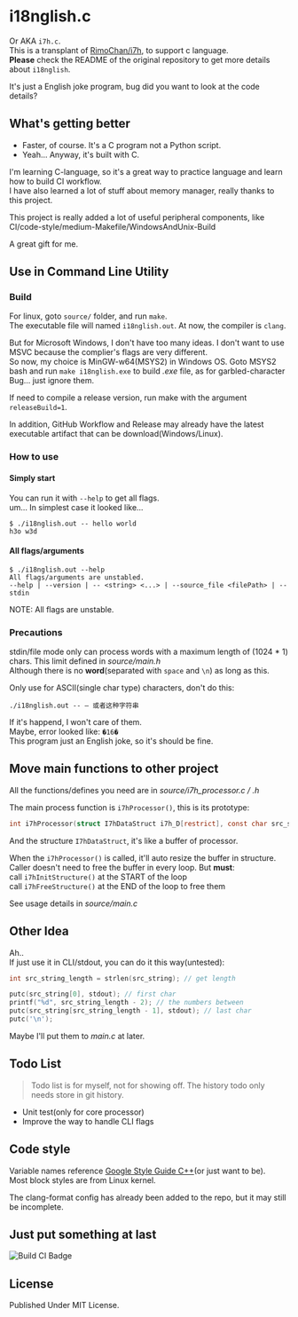 # i18nglish.c

Or AKA `i7h.c`.\
This is a transplant of [RimoChan/i7h](https://github.com/RimoChan/i7h), to support c language.\
**Please** check the README of the original repository to get more details about `i18nglish`.

It's just a English joke program, bug did you want to look at the code details?

## What's getting better

- Faster, of course. It's a C program not a Python script.
- Yeah... Anyway, it's built with C.

I'm learning C-language, so it's a great way to practice language and learn how to build CI workflow.\
I have also learned a lot of stuff about memory manager, really thanks to this project.

This project is really added a lot of useful peripheral components, like CI/code-style/medium-Makefile/WindowsAndUnix-Build

A great gift for me.

## Use in Command Line Utility

### Build

For linux, goto `source/` folder, and run `make`.\
The executable file will named `i18nglish.out`. At now, the compiler is `clang`.

But for Microsoft Windows, I don't have too many ideas. I don't want to use MSVC because the complier's flags are very different.\
So now, my choice is MinGW-w64(MSYS2) in Windows OS. Goto MSYS2 bash and run `make i18nglish.exe` to build *.exe* file, as for garbled-character Bug... just ignore them.

If need to compile a release version, run make with the argument `releaseBuild=1`.

In addition, GitHub Workflow and Release may already have the latest executable artifact that can be download(Windows/Linux).

### How to use

#### Simply start

You can run it with `--help` to get all flags.\
um... In simplest case it looked like...

```text
$ ./i18nglish.out -- hello world
h3o w3d
```

#### All flags/arguments

```text
$ ./i18nglish.out --help
All flags/arguments are unstabled.
--help | --version | -- <string> <...> | --source_file <filePath> | --stdin
```

NOTE: All flags are unstable.

### Precautions

stdin/file mode only can process words with a maximum length of (1024 * 1) chars. This limit defined in *source/main.h*\
Although there is no **word**(separated with `space` and `\n`) as long as this.

Only use for ASCII(single char type) characters, don't do this:

```shell
./i18nglish.out -- — 或者这种字符串
```

If it's happend, I won't care of them.\
Maybe, error looked like: `�16�`\
This program just an English joke, so it's should be fine.

## Move main functions to other project

All the functions/defines you need are in *source/i7h_processor.c / .h*

The main process function is `i7hProcessor()`, this is its prototype:

```c
int i7hProcessor(struct I7hDataStruct i7h_D[restrict], const char src_string[]);
```

And the structure `I7hDataStruct`, it's like a buffer of processor.

When the `i7hProcessor()` is called, it'll auto resize the buffer in structure.\
Caller doesn't need to free the buffer in every loop. But **must**:\
call `i7hInitStructure()` at the START of the loop\
call `i7hFreeStructure()` at the END of the loop to free them

See usage details in *source/main.c*

## Other Idea

Ah..\
If just use it in CLI/stdout, you can do it this way(untested):

```c
int src_string_length = strlen(src_string); // get length

putc(src_string[0], stdout); // first char
printf("%d", src_string_length - 2); // the numbers between
putc(src_string[src_string_length - 1], stdout); // last char
putc('\n');
```

Maybe I'll put them to *main.c* at later.

## Todo List

> Todo list is for myself, not for showing off. The history todo only needs store in git history.

- Unit test(only for core processor)
- Improve the way to handle CLI flags

## Code style

Variable names reference [Google Style Guide C++](https://google.github.io/styleguide/cppguide.html)(or just want to be).\
Most block styles are from Linux kernel.

The clang-format config has already been added to the repo, but it may still be incomplete.

## Just put something at last

![Build CI Badge](https://github.com/SourLemonJuice/i18nglish.c/actions/workflows/Build.yml/badge.svg)

## License

Published Under MIT License.
